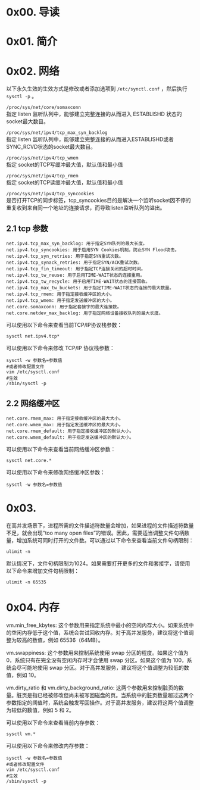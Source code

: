 # 0x00. 导读

# 0x01. 简介

# 0x02. 网络

以下永久生效的生效方式是修改或者添加选项到 `/etc/synctl.conf` ，然后执行 `sysctl -p` 。

`/proc/sys/net/core/somaxconn`  
指定 listen 监听队列中，能够建立完整连接的从而进入 ESTABLISHD 状态的socket最大数目。

`/proc/sys/net/ipv4/tcp_max_syn_backlog`  
指定 listen 监听队列中，能够建立完整连接的从而进入ESTABLISHD或者SYNC_RCVD状态的socket最大数目。

`/proc/sys/net/ipv4/tcp_wmem`  
指定 socket的TCP写缓冲最大值，默认值和最小值

`/proc/sys/net/ipv4/tcp_rmem`  
指定 socket的TCP读缓冲最大值，默认值和最小值  

`/proc/sys/net/ipv4/tcp_syncookies`  
是否打开TCP的同步标签，tcp_syncookies目的是解决一个监听socket因不停的重复收到来自同一个地址的连接请求，而导致listen监听队列的溢出。

## 2.1 tcp 参数

```
net.ipv4.tcp_max_syn_backlog: 用于指定SYN队列的最大长度。
net.ipv4.tcp_syncookies: 用于启用SYN Cookies机制，防止SYN Flood攻击。
net.ipv4.tcp_syn_retries: 用于指定SYN重试次数。
net.ipv4.tcp_synack_retries: 用于指定SYN/ACK重试次数。
net.ipv4.tcp_fin_timeout: 用于指定TCP连接关闭的超时时间。
net.ipv4.tcp_tw_reuse: 用于启用TIME-WAIT状态的连接重用。
net.ipv4.tcp_tw_recycle: 用于启用TIME-WAIT状态的连接回收。
net.ipv4.tcp_max_tw_buckets: 用于指定TIME-WAIT状态的连接的最大数量。
net.ipv4.tcp_rmem: 用于指定接收缓冲区的大小。
net.ipv4.tcp_wmem: 用于指定发送缓冲区的大小。
net.core.somaxconn: 用于指定套接字的最大连接数。
net.core.netdev_max_backlog: 用于指定网络设备接收队列的最大长度。
```

可以使用以下命令来查看当前TCP/IP协议栈参数：

`sysctl net.ipv4.tcp*`

可以使用以下命令来修改 TCP/IP 协议栈参数：

```
sysctl -w 参数名=参数值
#或者修改配置文件
vim /etc/sysctl.conf
#生效
/sbin/sysctl -p
```

## 2.2 网络缓冲区

```
net.core.rmem_max: 用于指定接收缓冲区的最大大小。
net.core.wmem_max: 用于指定发送缓冲区的最大大小。
net.core.rmem_default: 用于指定接收缓冲区的默认大小。
net.core.wmem_default: 用于指定发送缓冲区的默认大小。
```
可以使用以下命令来查看当前网络缓冲区参数：

`sysctl net.core.*`

可以使用以下命令来修改网络缓冲区参数：

`sysctl -w 参数名=参数值`

# 0x03. 

在高并发场景下，进程所需的文件描述符数量会增加，如果进程的文件描述符数量不足，就会出现“too many open files”的错误。因此，需要适当调整文件句柄数量，增加系统可同时打开的文件数。可以通过以下命令来查看当前文件句柄限制：

`ulimit -n`

默认情况下，文件句柄限制为1024。如果需要打开更多的文件和套接字，请使用以下命令来增加文件句柄限制：

`ulimit -n 65535`

# 0x04. 内存

vm.min_free_kbytes: 这个参数用来指定系统中最小的空闲内存大小。如果系统中的空闲内存低于这个值，系统会尝试回收内存。对于高并发服务，建议将这个值调整为较高的数值，例如 65536（64MB）。

vm.swappiness: 这个参数用来控制系统使用 swap 分区的程度。如果这个值为 0，系统只有在完全没有空闲内存时才会使用 swap 分区。如果这个值为 100，系统会尽可能地使用 swap 分区。对于高并发服务，建议将这个值调整为较低的数值，例如 10。

vm.dirty_ratio 和 vm.dirty_background_ratio: 这两个参数用来控制脏页的数量。脏页是指已经被修改但尚未被写回磁盘的页。当系统中的脏页数量超过这两个参数指定的阈值时，系统会触发写回操作。对于高并发服务，建议将这两个值调整为较低的数值，例如 5 和 2。

可以使用以下命令来查看当前内存参数：

`sysctl vm.*`

可以使用以下命令来修改内存参数：

```
sysctl -w 参数名=参数值
#或者修改配置文件
vim /etc/sysctl.conf
#生效
/sbin/sysctl -p
```